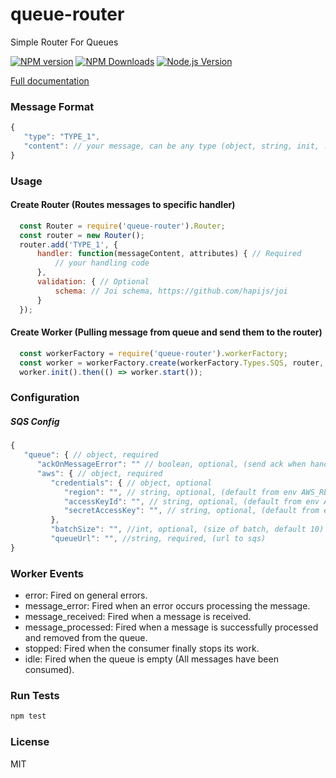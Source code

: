 # queue-router
Simple Router For Queues

[![NPM version](https://img.shields.io/npm/v/queue-router.svg?style=flat)](https://npmjs.org/package/queue-router)
[![NPM Downloads](https://img.shields.io/npm/dm/queue-router.svg?style=flat)](https://npmjs.org/package/queue-router)
[![Node.js Version](https://img.shields.io/node/v/queue-router.svg?style=flat)](http://nodejs.org/download/)

[Full documentation](https://github.com/ramimoshe/queue-router/wiki/Getting-started)

### Message Format 
```js
{
   "type": "TYPE_1",
   "content": // your message, can be any type (object, string, init, ...)
}
```

 
### Usage

#### Create Router (Routes messages to specific handler)
```js
  const Router = require('queue-router').Router;
  const router = new Router();
  router.add('TYPE_1', {
      handler: function(messageContent, attributes) { // Required
          // your handling code
      },
      validation: { // Optional
          schema: // Joi schema, https://github.com/hapijs/joi 
      }
  });
```

#### Create Worker (Pulling message from queue and send them to the router)
```js
  const workerFactory = require('queue-router').workerFactory;
  const worker = workerFactory.create(workerFactory.Types.SQS, router, config);
  worker.init().then(() => worker.start());
```


### Configuration
  
##### SQS Config
``` js
{
   "queue": { // object, required
      "ackOnMessageError": "" // boolean, optional, (send ack when handle funcrion failed, default true)
      "aws": { // object, required
         "credentials": { // object, optional
            "region": "", // string, optional, (default from env AWS_REGION)
            "accessKeyId": "", // string, optional, (default from env AWS_ACCESS_KEY_ID)
            "secretAccessKey": "", // string, optional, (default from env secretAccessKey)
         },
         "batchSize": "", //int, optional, (size of batch, default 10)
         "queueUrl": "", //string, required, (url to sqs)
}
```

### Worker Events
- error:              Fired on general errors.
- message_error:      Fired when an error occurs processing the message.
- message_received:   Fired when a message is received.
- message_processed:  Fired when a message is successfully processed and removed from the queue.
- stopped:            Fired when the consumer finally stops its work.
- idle:               Fired when the queue is empty (All messages have been consumed).


### Run Tests
```bash
npm test
```


### License
MIT
